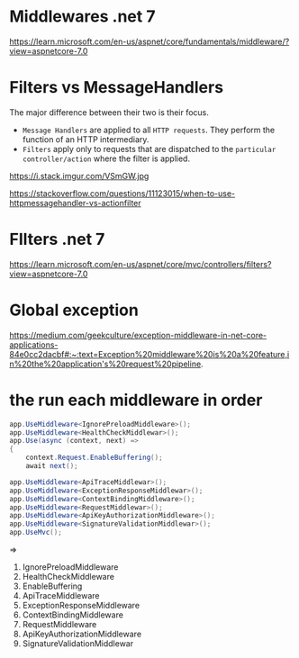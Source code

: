 # Middlewares .net 7
https://learn.microsoft.com/en-us/aspnet/core/fundamentals/middleware/?view=aspnetcore-7.0
# Filters vs MessageHandlers
The major difference between their two is their focus. 
  - `Message Handlers` are applied to all `HTTP requests`. They perform the function of an HTTP intermediary.
  - `Filters` apply only to requests that are dispatched to the `particular controller/action` where the filter is applied.

https://i.stack.imgur.com/VSmGW.jpg

https://stackoverflow.com/questions/11123015/when-to-use-httpmessagehandler-vs-actionfilter

# FIlters .net 7
https://learn.microsoft.com/en-us/aspnet/core/mvc/controllers/filters?view=aspnetcore-7.0

# Global exception
https://medium.com/geekculture/exception-middleware-in-net-core-applications-84e0cc2dacbf#:~:text=Exception%20middleware%20is%20a%20feature,in%20the%20application's%20request%20pipeline.

# the run each middleware in order
```c#
app.UseMiddleware<IgnorePreloadMiddleware>();
app.UseMiddleware<HealthCheckMiddlewar>();
app.Use(async (context, next) =>
{
    context.Request.EnableBuffering();
    await next();

app.UseMiddleware<ApiTraceMiddlewar>();
app.UseMiddleware<ExceptionResponseMiddlewar>();
app.UseMiddleware<ContextBindingMiddleware>();
app.UseMiddleware<RequestMiddlewar>();
app.UseMiddleware<ApiKeyAuthorizationMiddleware>();
app.UseMiddleware<SignatureValidationMiddlewar>();
app.UseMvc();
```
=>
1. IgnorePreloadMiddleware
2. HealthCheckMiddleware
3. EnableBuffering
4. ApiTraceMiddleware
5. ExceptionResponseMiddleware
6. ContextBindingMiddleware
7. RequestMiddleware
8. ApiKeyAuthorizationMiddleware
9. SignatureValidationMiddlewar